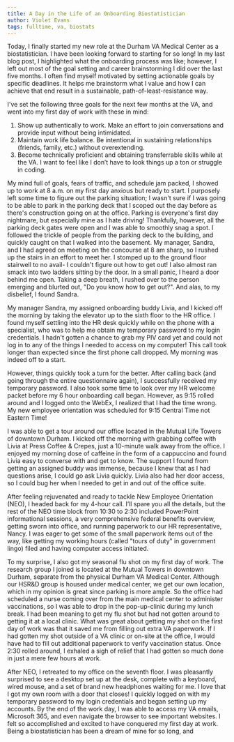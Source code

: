 ```yaml
---
title: A Day in the Life of an Onboarding Biostatistician
author: Violet Evans
tags: fulltime, va, biostats
---
```


Today, I finally started my new role at the Durham VA Medical Center as a biostatistician. I have been looking forward to starting for so long! In my last blog post, I highlighted what the onboarding process was like; however, I left out most of the goal setting and career brainstorming I did over the last five months. I often find myself motivated by setting actionable goals by specific deadlines. It helps me brainstorm what I value and how I can achieve that end result in a sustainable, path-of-least-resistance way. 

I've set the following three goals for the next few months at the VA, and went into my first day of work with these in mind:
1. Show up authentically to work. Make an effort to join conversations and provide input without being intimidated.
2. Maintain work life balance. Be intentional in sustaining relationships (friends, family, etc.) without overextending.
3. Become technically proficient and obtaining transferrable skills while at the VA. I want to feel like I don’t have to look things up a ton or struggle in coding.

My mind full of goals, fears of traffic, and schedule jam packed, I showed up to work at 8 a.m. on my first day anxious but ready to start. I purposely left some time to figure out the parking situation; I wasn't sure if I was going to be able to park in the parking deck that I scoped out the day before as there's construction going on at the office. Parking is everyone's first day nightmare, but especially mine as I hate driving! Thankfully, however, all the parking deck gates were open and I was able to smoothly snag a spot. I followed the trickle of people from the parking deck to the building, and quickly caught on that I walked into the basement. My manager, Sandra, and I had agreed on meeting on the concourse at 8 am sharp, so I rushed up the stairs in an effort to meet her. I stomped up to the ground floor stairwell to no avail- I couldn't figure out how to get out! I also almost ran smack into two ladders sitting by the door. In a small panic, I heard a door behind me open. Taking a deep breath, I rushed over to the person emerging and blurted out, "Do you know how to get out?". And alas, to my disbelief, I found Sandra.

My manager Sandra, my assigned onboarding buddy Livia, and I kicked off the morning by taking the elevator up to the sixth floor to the HR office. I found myself settling into the HR desk quickly while on the phone with a specialist, who was to help me obtain my temporary password to my login credentials. I hadn't gotten a chance to grab my PIV card yet and could not log in to any of the things I needed to access on my computer! This call took longer than expected since the first phone call dropped. My morning was indeed off to a start.

However, things quickly took a turn for the better. After calling back (and going through the entire questionnaire again), I successfully received my temporary password. I also took some time to look over my HR welcome packet before my 6 hour onboarding call began. However, as 9:15 rolled around and I logged onto the WebEx, I realized that I had the time wrong. My new employee orientation was scheduled for 9:15 Central Time not Eastern Time!

I was able to get a tour around our office located in the Mutual Life Towers of downtown Durham. I kicked off the morning with grabbing coffee with Livia at Press Coffee & Crepes, just a 10-minute walk away from the office. I enjoyed my morning dose of caffeine in the form of a cappuccino and found Livia easy to converse with and get to know. The support I found from getting an assigned buddy was immense, because I knew that as I had questions arise, I could go ask Livia quickly. Livia also had her door access, so I could bug her when I needed to get in and out of the office suite.

After feeling rejuvenated and ready to tackle New Employee Orientation (NEO), I headed back for my 4-hour call. I’ll spare you all the details, but the rest of the NEO time block from 10:30 to 2:30 included PowerPoint informational sessions, a very comprehensive federal benefits overview, getting sworn into office, and running paperwork to our HR representative, Nancy. I was eager to get some of the small paperwork items out of the way, like getting my working hours (called "tours of duty" in government lingo) filed and having computer access initiated.

To my surprise, I also got my seasonal flu shot on my first day of work. The research group I joined is located at the Mutual Towers in downtown Durham, separate from the physical Durham VA Medical Center. Although our HSR&D group is housed under medical center, we get our own location, which in my opinion is great since parking is more ample. So the office had scheduled a nurse coming over from the main medical center to administer vaccinations, so I was able to drop in the pop-up-clinic during my lunch break. I had been meaning to get my flu shot but had not gotten around to getting it at a local clinic. What was great about getting my shot on the first day of work was that it saved me from filling out extra VA paperwork. If I had gotten my shot outside of a VA clinic or on-site at the office, I would have had to fill out additional paperwork to verify vaccination status. Once 2:30 rolled around, I exhaled a sigh of relief that I had gotten so much done in just a mere few hours at work.

After NEO, I retreated to my office on the seventh floor. I was pleasantly surprised to see a desktop set up at the desk, complete with a keyboard, wired mouse, and a set of brand new headphones waiting for me. I love that I got my own room with a door that closes! I quickly logged on with my temporary password to my login credentials and began setting up my accounts. By the end of the work day, I was able to access my VA emails, Microsoft 365, and even navigate the browser to see important websites. I felt so accomplished and excited to have conquered my first day at work. Being a biostatistician has been a dream of mine for so long, and 
